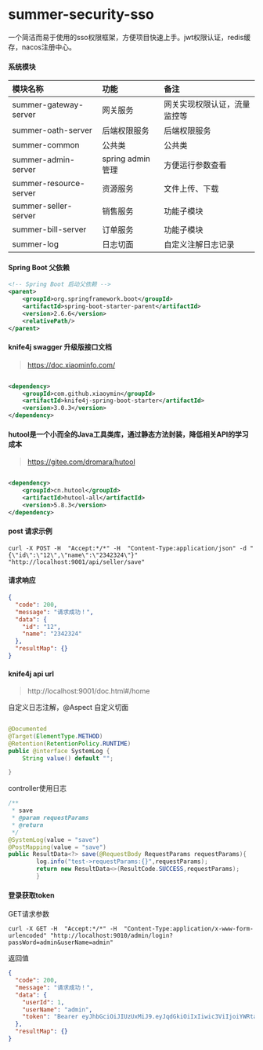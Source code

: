 # summer-security-sso

一个简洁而易于使用的sso权限框架，方便项目快速上手。jwt权限认证，redis缓存，nacos注册中心。

#### 系统模块

| 模块名称       | 功能   | 备注             |
|:-----------------------|:---------------|:---------------|
| summer-gateway-server  | 网关服务           | 网关实现权限认证，流量监控等 |
| summer-oath-server     | 后端权限服务         | 后端权限服务         |
| summer-common          | 公共类            | 公共类            |
| summer-admin-server    | spring admin管理 | 方便运行参数查看       |
| summer-resource-server | 资源服务           | 文件上传、下载        |
| summer-seller-server   | 销售服务           | 功能子模块          |
| summer-bill-server     | 订单服务            | 功能子模块          |
| summer-log             | 日志切面            | 自定义注解日志记录      |

#### Spring Boot 父依赖

```xml
<!-- Spring Boot 启动父依赖 -->
<parent>
    <groupId>org.springframework.boot</groupId>
    <artifactId>spring-boot-starter-parent</artifactId>
    <version>2.6.6</version>
    <relativePath/>
</parent>
```

#### knife4j swagger 升级版接口文档
> https://doc.xiaominfo.com/
```xml

<dependency>
    <groupId>com.github.xiaoymin</groupId>
    <artifactId>knife4j-spring-boot-starter</artifactId>
    <version>3.0.3</version>
</dependency>
```

#### hutool是一个小而全的Java工具类库，通过静态方法封装，降低相关API的学习成本

> https://gitee.com/dromara/hutool

```xml

<dependency>
    <groupId>cn.hutool</groupId>
    <artifactId>hutool-all</artifactId>
    <version>5.8.3</version>
</dependency>
```

#### post 请求示例

```text
curl -X POST -H  "Accept:*/*" -H  "Content-Type:application/json" -d "{\"id\":\"12\",\"name\":\"2342324\"}" "http://localhost:9001/api/seller/save"
```

#### 请求响应

```json
{
  "code": 200,
  "message": "请求成功！",
  "data": {
    "id": "12",
    "name": "2342324"
  },
  "resultMap": {}
}
```

#### knife4j api url

> http://localhost:9001/doc.html#/home

自定义日志注解，@Aspect 自定义切面

```java

@Documented
@Target(ElementType.METHOD)
@Retention(RetentionPolicy.RUNTIME)
public @interface SystemLog {
    String value() default "";

}
```

controller使用日志

```java
/**
 * save
 * @param requestParams
 * @return
 */
@SystemLog(value = "save")
@PostMapping(value = "save")
public ResultData<?> save(@RequestBody RequestParams requestParams){
        log.info("test->requestParams:{}",requestParams);
        return new ResultData<>(ResultCode.SUCCESS,requestParams);
        }
```

#### 登录获取token

GET请求参数

```text
curl -X GET -H  "Accept:*/*" -H  "Content-Type:application/x-www-form-urlencoded" "http://localhost:9010/admin/login?passWord=admin&userName=admin"
```

返回值

```json
{
  "code": 200,
  "message": "请求成功！",
  "data": {
    "userId": 1,
    "userName": "admin",
    "token": "Bearer eyJhbGciOiJIUzUxMiJ9.eyJqdGkiOiIxIiwic3ViIjoiYWRtaW4iLCJpYXQiOjE2NTg0NjI2MTUsImlzcyI6InN1bW1lciIsImV4cCI6MTY1ODU0OTAxNSwiYXV0aG9yaXRpZXMiOiJbe1wiYXV0aG9yaXR5XCI6XCJST0xFX0FETUlOXCJ9XSJ9.MRpawWEftLZ0w97-FOCRDcsIX_7ySVGMRtUh-D0tgNkJdyEG7zEVQBsMF2tXFDRGhNtpqQZRifa2fT7rgSKEXg"
  },
  "resultMap": {}
}
```